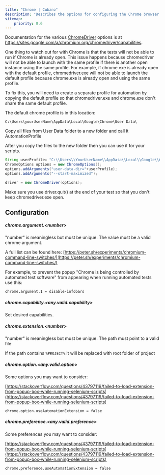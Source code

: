 ```yaml
---
title: "Chrome | Cubano"
description: "Describes the options for configuring the Chrome browser with Cubano"
sitemap:
    priority: 0.6
---
```


Documentation for the various [ChromeDriver](https://github.com/SeleniumHQ/selenium/wiki/ChromeDriver) options is at <https://sites.google.com/a/chromium.org/chromedriver/capabilities>.

One thing to watch out for with Chrome is that the tests will not be able to run if Chrome is already open. This issue happens because chromedriver will not be able to launch with the same profile if there is another open instance using the same profile. For example, if chrome.exe is already open with the default profile, chromedriver.exe will not be able to launch the default profile because chrome.exe is already open and using the same profile.

To fix this, you will need to create a separate profile for automation by copying the default profile so that chromedriver.exe and chrome.exe don't share the same default profile.

The default chrome profile is in this location:

`C:\Users\yourUserName\AppData\Local\Google\Chrome\User Data\`

Copy all files from User Data folder to a new folder and call it AutomationProfile

After you copy the files to the new folder then you can use it for your scripts.

~~~java
String userProfile= "C:\\Users\\YourUserName\\AppData\\Local\\Google\\Chrome\\AutomationProfile\\";
ChromeOptions options = new ChromeOptions();
options.addArguments("user-data-dir="+userProfile);
options.addArguments("--start-maximized");

driver = new ChromeDriver(options);
~~~

Make sure you use driver.quit() at the end of your test so that you don't keep chromedriver.exe open.
 
## Configuration

##### chrome.argument.&lt;number&gt;

"number" is meaningless but must be unique. The value must be a valid chrome argument.

A full list can be found here: [https://peter.sh/experiments/chromium-command-line-switches/](https://peter.sh/experiments/chromium-command-line-switches/)

For example, to prevent the popup "Chrome is being controlled by automated test software" from appearing when running automated tests use this: 

    chrome.argument.1 = disable-infobars
		
##### chrome.capability.&lt;any.valid.capability&gt;

Set desired capabilities.

##### chrome.extension.&lt;number&gt;

"number" is meaningless but must be unique. The path must point to a valid file

If the path contains `%PROJECT%` it will be replaced with root folder of project

##### chrome.option.&lt;any.valid.option&gt;

Some options you may want to consider:

[https://stackoverflow.com/questions/43797119/failed-to-load-extension-from-popup-box-while-running-selenium-scripts](https://stackoverflow.com/questions/43797119/failed-to-load-extension-from-popup-box-while-running-selenium-scripts)

	chrome.option.useAutomationExtension = false

##### chrome.preference.&lt;any.valid.preference&gt;

Some preferences you may want to consider:

[https://stackoverflow.com/questions/43797119/failed-to-load-extension-from-popup-box-while-running-selenium-scripts](https://stackoverflow.com/questions/43797119/failed-to-load-extension-from-popup-box-while-running-selenium-scripts)

	chrome.preference.useAutomationExtension = false
